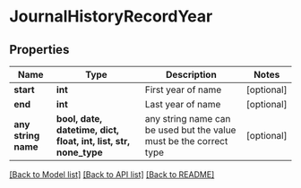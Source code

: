 # JournalHistoryRecordYear


## Properties
Name | Type | Description | Notes
------------ | ------------- | ------------- | -------------
**start** | **int** | First year of name | [optional] 
**end** | **int** | Last year of name | [optional] 
**any string name** | **bool, date, datetime, dict, float, int, list, str, none_type** | any string name can be used but the value must be the correct type | [optional]

[[Back to Model list]](../README.md#documentation-for-models) [[Back to API list]](../README.md#documentation-for-api-endpoints) [[Back to README]](../README.md)


